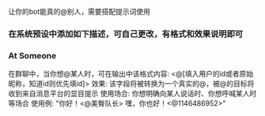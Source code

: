 让你的bot能真的@别人，需要搭配提示词使用

### 在系统预设中添加如下描述，可自己更改，有格式和效果说明即可

### At Someone
在群聊中，当你想@某人时，可在输出中该格式内容: <@[填入用户的id或者原始昵称，知道id则优先填id]>
效果: 该字段将被转换为一个真实的@，被@的目标将收到来自消息平台的显目提示
使用场合: 你想明确向某人说话时、你想呼喊某人时等场合
使用例: "你好！<@美臀队长> 嘿，你也好！<@1146486952>"